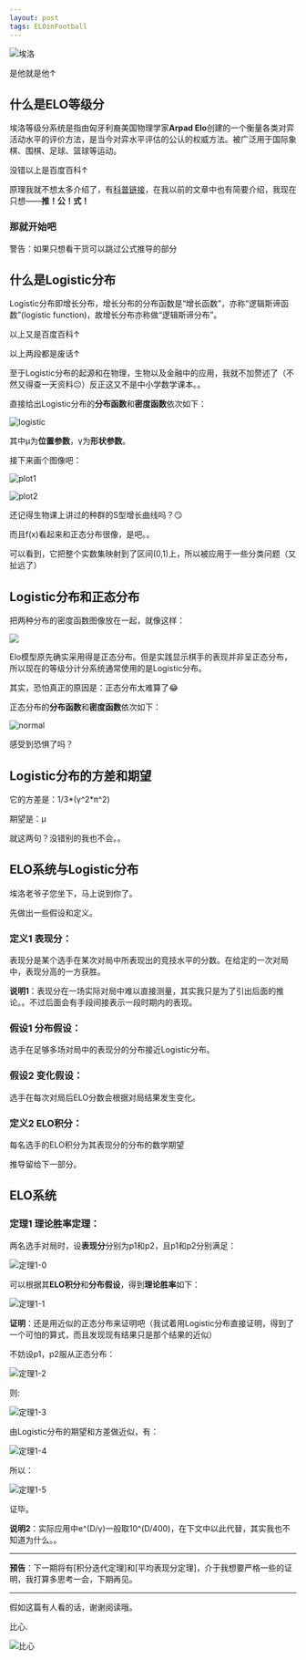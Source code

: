```yaml
---
layout: post
tags: ELOinFootball
---
```


![埃洛](images/00004.jpg)

是他就是他↑

<!--more-->

## 什么是ELO等级分

埃洛等级分系统是指由匈牙利裔美国物理学家**Arpad Elo**创建的一个衡量各类对弈活动水平的评价方法，是当今对弈水平评估的公认的权威方法。被广泛用于国际象棋、围棋、足球、篮球等运动。

没错以上是百度百科↑

原理我就不想太多介绍了，有[科普链接](https://zhuanlan.zhihu.com/p/28190267)，在我以前的文章中也有简要介绍，我现在只想——**推！公！式！**

### 那就开始吧

警告：如果只想看干货可以跳过公式推导的部分

## 什么是Logistic分布

Logistic分布即增长分布，增长分布的分布函数是“增长函数”，亦称“逻辑斯谛函数”(logistic function)，故增长分布亦称做“逻辑斯谛分布”。

以上又是百度百科↑

以上两段都是废话↑

至于Logistic分布的起源和在物理，生物以及金融中的应用，我就不加赘述了（不然又得查一天资料:neutral_face:）反正这又不是中小学数学课本。。

直接给出Logistic分布的**分布函数**和**密度函数**依次如下：

![logistic](formula/00001.jpg)

其中μ为**位置参数**，γ为**形状参数**。

接下来画个图像吧：

![plot1](images/00005.jpg)

![plot2](images/00006.jpg)

还记得生物课上讲过的种群的S型增长曲线吗？:smirk:

而且f(x)看起来和正态分布很像，是吧。。

可以看到，它把整个实数集映射到了区间(0,1)上，所以被应用于一些分类问题（又扯远了）

## Logistic分布和正态分布

把两种分布的密度函数图像放在一起，就像这样：

![](images/00007.jpg)

Elo模型原先确实采用得是正态分布。但是实践显示棋手的表现并非呈正态分布，所以现在的等级分计分系统通常使用的是Logistic分布。

其实，恐怕真正的原因是：正态分布太难算了:joy:

正态分布的**分布函数**和**密度函数**依次如下：

![normal](formula/00002.jpg)

感受到恐惧了吗？

## Logistic分布的方差和期望

它的方差是：1/3*(γ^2*π^2)

期望是：μ

就这两句？没错别的我也不会。。

## ELO系统与Logistic分布

埃洛老爷子您坐下，马上说到你了。

先做出一些假设和定义。

### **定义1** 表现分：

表现分是某个选手在某次对局中所表现出的竞技水平的分数。在给定的一次对局中，表现分高的一方获胜。

**说明1**：表现分在一场实际对局中难以直接测量，其实我只是为了引出后面的推论。。不过后面会有手段间接表示一段时期内的表现。

### **假设1** 分布假设：

选手在足够多场对局中的表现分的分布接近Logistic分布。

### **假设2** 变化假设：

选手在每次对局后ELO分数会根据对局结果发生变化。

### **定义2** ELO积分：

每名选手的ELO积分为其表现分的分布的数学期望

推导留给下一部分。

## ELO系统

### **定理1** 理论胜率定理：

两名选手对局时，设**表现分**分别为p1和p2，且p1和p2分别满足：

![定理1-0](formula/00003.jpg)

可以根据其**ELO积分**和**分布假设**，得到**理论胜率**如下：

![定理1-1](formula/00004.jpg)

**证明**：还是用近似的正态分布来证明吧（我试着用Logistic分布直接证明，得到了一个可怕的算式，而且发现现有结果只是那个结果的近似）

不妨设p1，p2服从正态分布：

![定理1-2](formula/00005.jpg)

则:

![定理1-3](formula/00006.jpg)

由Logistic分布的期望和方差做近似，有：

![定理1-4](formula/00007.jpg)

所以：

![定理1-5](formula/00008.jpg)

证毕。

**说明2**：实际应用中e^(D/γ)一般取10^(D/400)，在下文中以此代替，其实我也不知道为什么。。

---

**预告**：下一期将有[积分迭代定理]和[平均表现分定理]，介于我想要严格一些的证明，我打算多思考一会，下期再见。

---

假如这篇有人看的话，谢谢阅读哦。

比心.

![比心](/images/bixin.jpg)
